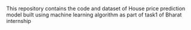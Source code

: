 This repository contains the code and dataset of House price prediction model built using machine learning algorithm as part of task1 of Bharat internship
